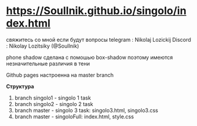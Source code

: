# https://Soullnik.github.io/singolo/index.html

свяжитесь со мной если будут вопросы telegram : Nikolaj Lozickij Discord : Nikolay Lozitsiky (@Soullnik)

phone shadow сделана с помошью box-shadow поэтому имеются незначительные различия в тени

Github pages настроенна на master branch

**Структура**

1. branch singolo1 - singolo 1 task
2. branch singolo2 - singolo 2 task
3. branch master - singolo 3 task: singolo3.html, singolo3.css
4. branch master - singoloFull: index.html, style.css
